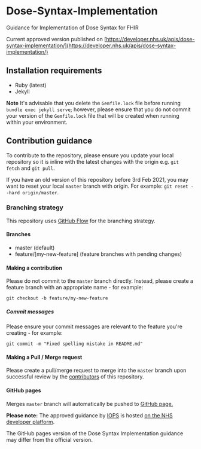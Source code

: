 # Dose-Syntax-Implementation

Guidance for Implementation of Dose Syntax for FHIR

Current approved version published on [https://developer.nhs.uk/apis/dose-syntax-implementation/](https://developer.nhs.uk/apis/dose-syntax-implementation/)

## Installation requirements

- Ruby (latest)
- Jekyll

**Note** It's advisable that you delete the `Gemfile.lock` file before running `bundle exec jekyll serve`; however, please ensure that you do not commit your version of the `Gemfile.lock` file that will be created when running within your environment.

## Contribution guidance

To contribute to the repository, please ensure you update your local repository so it is inline with the latest changes with the origin e.g. `git fetch` and `git pull`.

If you have an old version of this repository before 3rd Feb 2021, you may want to reset your local `master` branch with origin.
For example: `git reset --hard origin/master`.

### Branching strategy

This repository uses [GitHub Flow](https://guides.github.com/introduction/flow/) for the branching strategy.

#### Branches

- master (default)
- feature/\[my-new-feature\] (feature branches with pending changes)

#### Making a contribution

Please do not commit to the `master` branch directly. Instead, please create a feature branch with an appropriate name - for example:

`git checkout -b feature/my-new-feature`

##### Commit messages

Please ensure your commit messages are relevant to the feature you're creating - for example:

`git commit -m "Fixed spelling mistake in README.md"`

#### Making a Pull / Merge request

Please create a pull/merge request to merge into the `master` branch upon successful review by the [contributors](https://github.com/nhsconnect/Dose-Syntax-Implementation/graphs/contributors) of this repository.

#### GitHub pages

Merges `master` branch will automatically be pushed to [GitHub page.](https://nhsconnect.github.io/Dose-Syntax-Implementation/)

**Please note:** The approved guidance by [IOPS](https://architecture.digital.nhs.uk/trg/iccc) is hosted [on the NHS developer platform](https://developer.nhs.uk/apis/dose-syntax-implementation/index.html).

The GitHub pages version of the Dose Syntax Implementation guidance may differ from the official version.
